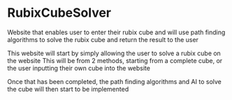 # RubixCubeSolver
Website that enables user to enter their rubix cube and will use path finding algorithms to solve the rubix cube and return the result to the user

This website will start by simply allowing the user to solve a rubix cube on the website
This will be from 2 methods, starting from a complete cube, or the user inputting their own cube into the website

Once that has been completed, the path finding algorithms and AI to solve the cube will then start to be implemented